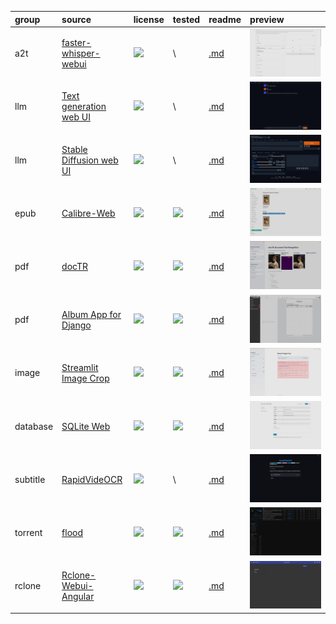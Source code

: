 group | source | license | tested | readme | preview
:- | :- | :- | :- | :- | :-
a2t | [faster-whisper-webui](//huggingface.co/spaces/aadnk/faster-whisper-webui) | [![](https://img.shields.io/badge/Apache--2.0-97CA00?label=&style=flat-square)](//huggingface.co/spaces/aadnk/faster-whisper-webui/blob/main/LICENSE.md) | \ | [.md](_readme/faster-whisper-webui.md) | ![](_media/faster-whisper-webui.png)
llm | [Text generation web UI](//github.com/oobabooga/text-generation-webui) | ![](https://img.shields.io/github/license/oobabooga/text-generation-webui?label=&style=flat-square) | \ | [.md](_readme/text-generation-web-ui.md) | ![](_media/text-generation-web-ui.png) |
llm | [Stable Diffusion web UI](//github.com/AUTOMATIC1111/stable-diffusion-webui) | ![](https://img.shields.io/github/license/AUTOMATIC1111/stable-diffusion-webui?label=&style=flat-square) | \ | [.md](_readme/stable-diffusion-web-ui.md) | ![](_media/stable-diffusion-web-ui.png)
epub | [Calibre-Web](//github.com/janeczku/calibre-web) | ![](https://img.shields.io/github/license/janeczku/calibre-web?label=&style=flat-square) | [![](https://img.shields.io/github/last-commit/scillidan/calibre-web/main?label=&style=flat-square)](//github.com/scillidan/calibre-web) | [.md](_readme/calibre-web.md) | ![](_media/calibre-web.png)
pdf | [docTR](//github.com/mindee/doctr) | ![](https://img.shields.io/github/license/mindee/doctr?label=&style=flat-square) | [![](https://img.shields.io/github/last-commit/scillidan/doctr/main?label=&style=flat-square)](//github.com/scillidan/doctr) | [.md](_readme/doctr.md) | ![](_media/doctr.png)
pdf | [Album App for Django](//github.com/jobsta/albumapp-django) | ![](https://img.shields.io/github/license/jobsta/albumapp-django?label=&style=flat-square) | [![](https://img.shields.io/github/last-commit/scillidan/albumapp-django/master?label=&style=flat-square)](//github.com/scillidan/albumapp-django) | [.md](_readme/albumapp-django.md) | ![](_media/albumapp-django.png)
image | [Streamlit Image Crop](//github.com/mitsuse/streamlit-image-crop) | ![](https://img.shields.io/github/license/mitsuse/streamlit-image-crop?label=&style=flat-square) | [![](https://img.shields.io/github/last-commit/scillidan/streamlit-image-crop/main?label=&style=flat-square)](//github.com/scillidan/streamlit-image-crop) | [.md](_readme/streamlit-image-crop.md) | ![](_media/streamlit-image-crop.png)
database | [SQLite Web](//github.com/coleifer/sqlite-web) | ![](https://img.shields.io/github/license/coleifer/sqlite-web?label=&style=flat-square) | [![](https://img.shields.io/github/last-commit/scillidan/sqlite-web/main?label=&style=flat-square)](//github.com/scillidan/sqlite-web) | [.md](_readme/sqlite-web.md) | ![](_media/sqlite-web.png)
subtitle | [RapidVideOCR](//github.com/SWHL/RapidVideOCR) | ![](https://img.shields.io/github/license/SWHL/RapidVideOCR?label=&style=flat-square) | \ | [.md](_readme/rapidvideocr.md) | ![](_media/rapidvideocr.png)
torrent | [flood](//github.com/jesec/flood) | ![](https://img.shields.io/github/license/jesec/flood?label=&style=flat-square) | [![](https://img.shields.io/github/last-commit/scillidan/flood/main?label=&style=flat-square)](//github.com/scillidan/flood) | [.md](_readme/flood.md) | ![](_media/flood.png)
rclone | [Rclone-Webui-Angular](//github.com/yuudi/rclone-webui-angular) | ![](https://img.shields.io/github/license/yuudi/rclone-webui-angular?label=&style=flat-square) | [![](https://img.shields.io/github/last-commit/scillidan/rclone-webui-angular/main?label=&style=flat-square)](//github.com/scillidan/rclone-webui-angular) | [.md](_readme/rclone-webui-angular.md) | ![](_media/rclone-webui-angular.png)